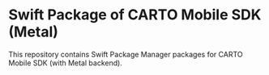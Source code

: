 # Swift Package of CARTO Mobile SDK (Metal)

This repository contains Swift Package Manager packages for CARTO Mobile SDK (with Metal backend). 
